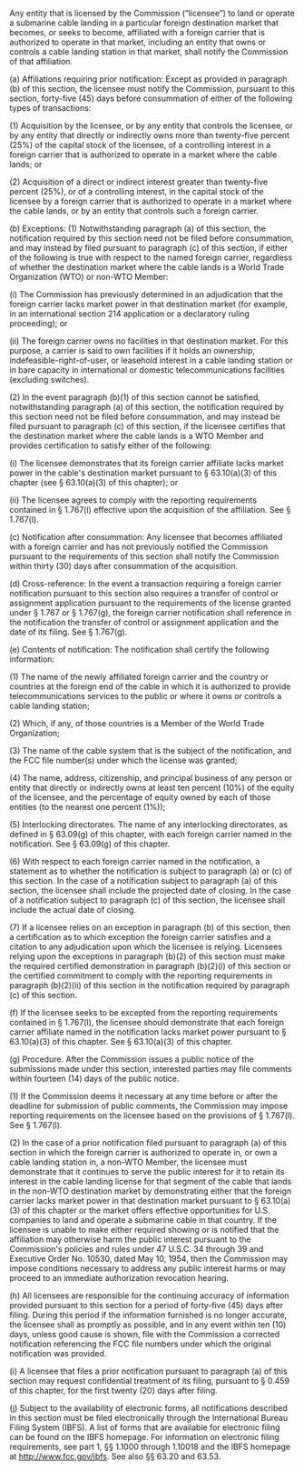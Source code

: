 Any entity that is licensed by the Commission (“licensee”) to land or operate a submarine cable landing in a particular foreign destination market that becomes, or seeks to become, affiliated with a foreign carrier that is authorized to operate in that market, including an entity that owns or controls a cable landing station in that market, shall notify the Commission of that affiliation.

(a) Affiliations requiring prior notification: Except as provided in paragraph (b) of this section, the licensee must notify the Commission, pursuant to this section, forty-five (45) days before consummation of either of the following types of transactions:

(1) Acquisition by the licensee, or by any entity that controls the licensee, or by any entity that directly or indirectly owns more than twenty-five percent (25%) of the capital stock of the licensee, of a controlling interest in a foreign carrier that is authorized to operate in a market where the cable lands; or

(2) Acquisition of a direct or indirect interest greater than twenty-five percent (25%), or of a controlling interest, in the capital stock of the licensee by a foreign carrier that is authorized to operate in a market where the cable lands, or by an entity that controls such a foreign carrier.

(b) Exceptions: (1) Notwithstanding paragraph (a) of this section, the notification required by this section need not be filed before consummation, and may instead by filed pursuant to paragraph (c) of this section, if either of the following is true with respect to the named foreign carrier, regardless of whether the destination market where the cable lands is a World Trade Organization (WTO) or non-WTO Member:

(i) The Commission has previously determined in an adjudication that the foreign carrier lacks market power in that destination market (for example, in an international section 214 application or a declaratory ruling proceeding); or

(ii) The foreign carrier owns no facilities in that destination market. For this purpose, a carrier is said to own facilities if it holds an ownership, indefeasible-right-of-user, or leasehold interest in a cable landing station or in bare capacity in international or domestic telecommunications facilities (excluding switches).

(2) In the event paragraph (b)(1) of this section cannot be satisfied, notwithstanding paragraph (a) of this section, the notification required by this section need not be filed before consummation, and may instead be filed pursuant to paragraph (c) of this section, if the licensee certifies that the destination market where the cable lands is a WTO Member and provides certification to satisfy either of the following:

(i) The licensee demonstrates that its foreign carrier affiliate lacks market power in the cable's destination market pursuant to § 63.10(a)(3) of this chapter (see § 63.10(a)(3) of this chapter); or

(ii) The licensee agrees to comply with the reporting requirements contained in § 1.767(l) effective upon the acquisition of the affiliation. See § 1.767(l).

(c) Notification after consummation: Any licensee that becomes affiliated with a foreign carrier and has not previously notified the Commission pursuant to the requirements of this section shall notify the Commission within thirty (30) days after consummation of the acquisition.
                                    

(d) Cross-reference: In the event a transaction requiring a foreign carrier notification pursuant to this section also requires a transfer of control or assignment application pursuant to the requirements of the license granted under § 1.767 or § 1.767(g), the foreign carrier notification shall reference in the notification the transfer of control or assignment application and the date of its filing. See § 1.767(g).

(e) Contents of notification: The notification shall certify the following information:

(1) The name of the newly affiliated foreign carrier and the country or countries at the foreign end of the cable in which it is authorized to provide telecommunications services to the public or where it owns or controls a cable landing station;

(2) Which, if any, of those countries is a Member of the World Trade Organization;

(3) The name of the cable system that is the subject of the notification, and the FCC file number(s) under which the license was granted;

(4) The name, address, citizenship, and principal business of any person or entity that directly or indirectly owns at least ten percent (10%) of the equity of the licensee, and the percentage of equity owned by each of those entities (to the nearest one percent (1%));

(5) Interlocking directorates. The name of any interlocking directorates, as defined in § 63.09(g) of this chapter, with each foreign carrier named in the notification. See § 63.09(g) of this chapter.

(6) With respect to each foreign carrier named in the notification, a statement as to whether the notification is subject to paragraph (a) or (c) of this section. In the case of a notification subject to paragraph (a) of this section, the licensee shall include the projected date of closing. In the case of a notification subject to paragraph (c) of this section, the licensee shall include the actual date of closing.

(7) If a licensee relies on an exception in paragraph (b) of this section, then a certification as to which exception the foreign carrier satisfies and a citation to any adjudication upon which the licensee is relying. Licensees relying upon the exceptions in paragraph (b)(2) of this section must make the required certified demonstration in paragraph (b)(2)(i) of this section or the certified commitment to comply with the reporting requirements in paragraph (b)(2)(ii) of this section in the notification required by paragraph (c) of this section.

(f) If the licensee seeks to be excepted from the reporting requirements contained in § 1.767(l), the licensee should demonstrate that each foreign carrier affiliate named in the notification lacks market power pursuant to § 63.10(a)(3) of this chapter. See § 63.10(a)(3) of this chapter.

(g) Procedure. After the Commission issues a public notice of the submissions made under this section, interested parties may file comments within fourteen (14) days of the public notice.

(1) If the Commission deems it necessary at any time before or after the deadline for submission of public comments, the Commission may impose reporting requirements on the licensee based on the provisions of § 1.767(l). See § 1.767(l).

(2) In the case of a prior notification filed pursuant to paragraph (a) of this section in which the foreign carrier is authorized to operate in, or own a cable landing station in, a non-WTO Member, the licensee must demonstrate that it continues to serve the public interest for it to retain its interest in the cable landing license for that segment of the cable that lands in the non-WTO destination market by demonstrating either that the foreign carrier lacks market power in that destination market pursuant to § 63.10(a)(3) of this chapter or the market offers effective opportunities for U.S. companies to land and operate a submarine cable in that country. If the licensee is unable to make either required showing or is notified that the affiliation may otherwise harm the public interest pursuant to the Commission's policies and rules under 47 U.S.C. 34 through 39 and Executive Order No. 10530, dated May 10, 1954, then the Commission may impose conditions necessary to address any public interest harms or may proceed to an immediate authorization revocation hearing.
                                    

(h) All licensees are responsible for the continuing accuracy of information provided pursuant to this section for a period of forty-five (45) days after filing. During this period if the information furnished is no longer accurate, the licensee shall as promptly as possible, and in any event within ten (10) days, unless good cause is shown, file with the Commission a corrected notification referencing the FCC file numbers under which the original notification was provided.

(i) A licensee that files a prior notification pursuant to paragraph (a) of this section may request confidential treatment of its filing, pursuant to § 0.459 of this chapter, for the first twenty (20) days after filing.

(j) Subject to the availability of electronic forms, all notifications described in this section must be filed electronically through the International Bureau Filing System (IBFS). A list of forms that are available for electronic filing can be found on the IBFS homepage. For information on electronic filing requirements, see part 1, §§ 1.1000 through 1.10018 and the IBFS homepage at http://www.fcc.gov/ibfs. See also §§ 63.20 and 63.53.
                                    

